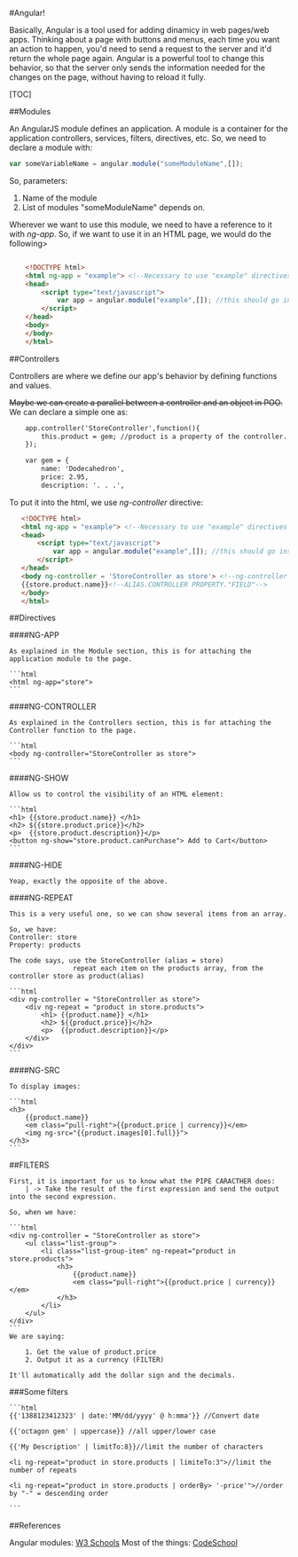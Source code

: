 #Angular!

Basically, Angular is a tool used for adding dinamicy in web pages/web apps. Thinking about a page with buttons and menus, each time you want an action to happen, you'd need to send a request to the server and it'd return the whole page again. Angular is a powerful tool to change this behavior, so that the server only sends the information needed for the changes on the page, without having to reload it fully.

[TOC]

##Modules

An AngularJS module defines an application. A module is a container for the application controllers, services, filters, directives, etc. So, we need to declare a module with:

```javascript
var someVariableName = angular.module("someModuleName",[]);
```
So, parameters:

1. Name of the module
2. List of modules "someModuleName" depends on.

Wherever we want to use this module, we need to have a reference to it with *ng-app*. So, if we want to use it in an HTML page, we would do the following>

```html

	<!DOCTYPE html>
	<html ng-app = "example"> <!--Necessary to use "example" directives inside the html document-->
	<head>
		<script type="text/javascript">
			var app = angular.module("example",[]); //this should go inside app.js
		</script>
	</head>
	<body>
	</body>
	</html>
```
##Controllers

Controllers are where we define our app's behavior by defining functions and values.

~~Maybe we can create a parallel between a controller and an object in POO.~~ We can declare a simple one as:

```html
	app.controller('StoreController',function(){
		this.product = gem; //product is a property of the controller.
	});

	var gem = {
		name: 'Dodecahedron',
		price: 2.95,
		description: '. . .',

```

To put it into the html, we use *ng-controller* directive:

 ```html
	<!DOCTYPE html>
	<html ng-app = "example"> <!--Necessary to use "example" directives inside the html document-->
	<head>
		<script type="text/javascript">
			var app = angular.module("example",[]); //this should go inside app.js
		</script>
	</head>
	<body ng-controller = 'StoreController as store'> <!--ng-controller is a directive, StoreController is the name of our controller and store is our alias-->
	{{store.product.name}}<!--ALIAS.CONTROLLER PROPERTY."FIELD"-->
	</body>
	</html>
```

##Directives

####NG-APP

	As explained in the Module section, this is for attaching the application module to the page.

	```html
	<html ng-app="store">
	```
####NG-CONTROLLER

	As explained in the Controllers section, this is for attaching the Controller function to the page.

	```html
	<body ng-controller="StoreController as store">
	```

####NG-SHOW

	Allow us to control the visibility of an HTML element:

	```html
	<h1> {{store.product.name}} </h1>
	<h2> ${{store.product.price}}</h2>
	<p>  {{store.product.description}}</p>
	<button ng-show="store.product.canPurchase"> Add to Cart</button>
	```
####NG-HIDE

	Yeap, exactly the opposite of the above.

####NG-REPEAT

	This is a very useful one, so we can show several items from an array.

	So, we have:
	Controller: store
	Property: products

	The code says, use the StoreController (alias = store)
					repeat each item on the products array, from the controller store as product(alias)

	```html
	<div ng-controller = "StoreController as store"> 
		<div ng-repeat = "product in store.products">
			<h1> {{product.name}} </h1>
			<h2> ${{product.price}}</h2>
			<p>  {{product.description}}</p>
		</div>
	</div>
	```
####NG-SRC

	To display images:

	```html
	<h3>
		{{product.name}}
		<em class="pull-right">{{product.price | currency}}</em>
		<img ng-src="{{product.images[0].full}}">
	</h3>
	```


##FILTERS

	First, it is important for us to know what the PIPE CARACTHER does:
		| -> Take the result of the first expression and send the output into the second expression.

	So, when we have:

	```html
	<div ng-controller = "StoreController as store">
		<ul class="list-group">
			<li class="list-group-item" ng-repeat="product in store.products">
				<h3>
					{{product.name}}
					<em class="pull-right">{{product.price | currency}}</em>
				</h3>
			</li>
		</ul>
	</div>
	```
	We are saying:

		1. Get the value of product.price
		2. Output it as a currency (FILTER)

	It'll automatically add the dollar sign and the decimals.

###Some filters

	```html
	{{'1388123412323' | date:'MM/dd/yyyy' @ h:mma'}} //Convert date

	{{'octagon gem' | uppercase}} //all upper/lower case

	{{'My Description' | limitTo:8}}//limit the number of characters

	<li ng-repeat="product in store.products | limiteTo:3">//limit the number of repeats

	<li ng-repeat="product in store.products | orderBy> '-price'">//order by "-" = descending order

	```
	



##References

Angular modules: [W3 Schools](http://www.w3schools.com/angular/angular_modules.asp)
Most of the things: [CodeSchool](http://campus.codeschool.com/courses/shaping-up-with-angular-js)